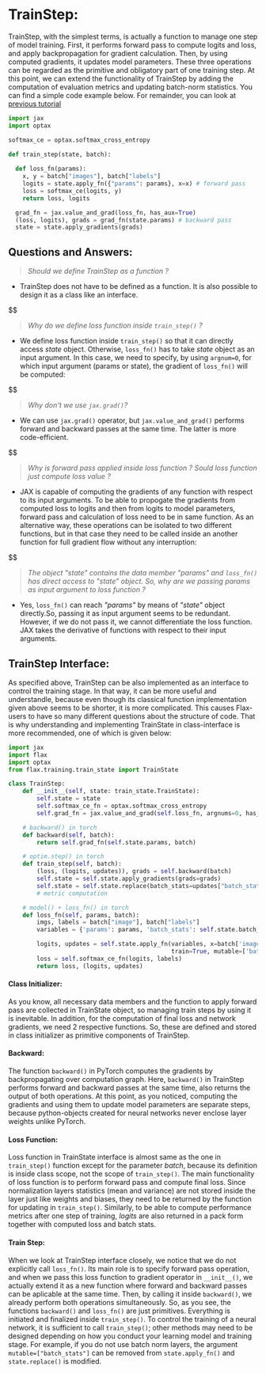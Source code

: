 
# TrainStep:

TrainStep, with the simplest terms, is actually a function to manage one step of model training. First, it performs forward pass to compute logits and loss, and apply backpropagation for gradient calculation. Then, by using computed gradients, it updates model parameters. These three operations can be regarded as the primitive and obligatory part of one training step. At this point, we can extend the functionality of TrainStep by adding the computation of evaluation metrics and updating batch-norm statistics. You can find a simple code example below. For remainder, you can look at [previous tutorial](https://github.com/GoktugGuvercin/Flax-Tutorials/tree/main/TrainState)

```py
import jax
import optax

softmax_ce = optax.softmax_cross_entropy

def train_step(state, batch):
  
  def loss_fn(params):
    x, y = batch["images"], batch["labels"]
    logits = state.apply_fn({"params": params}, x=x) # forward pass
    loss = softmax_ce(logits, y)
    return loss, logits

  grad_fn = jax.value_and_grad(loss_fn, has_aux=True)
  (loss, logits), grads = grad_fn(state.params) # backward pass
  state = state.apply_gradients(grads)
```


## Questions and Answers:

> *Should we define TrainStep as a function ?*
* TrainStep does not have to be defined as a function. It is also possible to design it as a class like an interface.

$$\$$
> *Why do we define loss function inside `train_step()` ?*
* We define loss function inside `train_step()` so that it can directly access *state* object. Otherwise, `loss_fn()` has to take *state* object as an input argument. In this case, we need to specify, by using `argnum=0`, for which input argument (params or state), the gradient of `loss_fn()` will be computed:

$$\$$ 
> *Why don't we use `jax.grad()`?*
* We can use `jax.grad()` operator, but `jax.value_and_grad()` performs forward and backward passes at the same time. The latter is more code-efficient.

$$\$$ 
> *Why is forward pass applied inside loss function ? Sould loss function just compute loss value ?*
* JAX is capable of computing the gradients of any function with respect to its input arguments. To be able to propogate the gradients from computed loss to logits and then from logits to model parameters, forward pass and calculation of loss need to be in same function. As an alternative way, these operations can be isolated to two different functions, but in that case they need to be called inside an another function for full gradient flow without any interruption:

$$\$$
> *The object "state" contains the data member "params" and `loss_fn()` has direct access to "state" object. So, why are we passing params as input argument to loss function ?*
* Yes, `loss_fn()` can reach *"params"* by means of *"state"* object directly.So, passing it as input argument seems to be redundant. However, if we do not pass it, we cannot differentiate the loss function. JAX takes the derivative of functions with respect to their input arguments. 

## TrainStep Interface:

As specified above, TrainStep can be also implemented as an interface to control the training stage. In that way, it can be more useful and understandle, because even though its classical function implementation given above seems to be shorter, it is more complicated. This causes Flax-users to have so many different questions about the structure of code. That is why understanding and implementing TrainState in class-interface is more recommended, one of which is given below:

```py
import jax
import flax
import optax
from flax.training.train_state import TrainState

class TrainStep:
    def __init__(self, state: train_state.TrainState):
        self.state = state
        self.softmax_ce_fn = optax.softmax_cross_entropy
        self.grad_fn = jax.value_and_grad(self.loss_fn, argnums=0, has_aux=True)

    # backward() in torch
    def backward(self, batch):
        return self.grad_fn(self.state.params, batch)

    # optim.step() in torch
    def train_step(self, batch):
        (loss, (logits, updates)), grads = self.backward(batch)
        self.state = self.state.apply_gradients(grads=grads)
        self.state = self.state.replace(batch_stats=updates["batch_stats"])
        # metric computation

    # model() + loss_fn() in torch
    def loss_fn(self, params, batch):
        imgs, labels = batch["image"], batch["labels"]
        variables = {'params': params, 'batch_stats': self.state.batch_stats}

        logits, updates = self.state.apply_fn(variables, x=batch['image'],
                                              train=True, mutable=['batch_stats'])
        loss = self.softmax_ce_fn(logits, labels)
        return loss, (logits, updates)

```

#### Class Initializer:
As you know, all necessary data members and the function to apply forward pass are collected in TrainState object, so managing train steps by using it is inevitable. In addition, for the computation of final loss and network gradients, we need 2 respective functions. So, these are defined and stored in class initializer as primitive components of TrainStep.

#### Backward:
The function `backward()` in PyTorch computes the gradients by backpropagating over computation graph. Here, `backward()` in TrainStep performs forward and backward passes at the same time, also returns the output of both operations. At this point, as you noticed, computing the gradients and using them to update model parameters are separate steps, because python-objects created for neural networks never enclose layer weights unlike PyTorch.

#### Loss Function:
Loss function in TrainState interface is almost same as the one in `train_step()` function except for the parameter *batch*, because its definition is inside class scope, not the scope of `train_step()`. The main functionality of loss function is to perform forward pass and compute final loss. Since normalization layers statistics (mean and variance) are not stored inside the layer just like weights and biases, they need to be returned by the function for updating in `train_step()`. Similarly, to be able to compute performance metrics after one step of training, *logits* are also returned in a pack form together with computed loss and batch stats. 

#### Train Step:
When we look at TrainStep interface closely, we notice that we do not explicitly call `loss_fn()`. Its main role is to specify forward pass operation, and when we pass this loss function to gradient operator in `__init__()`, we actually extend it as a new function where forward and backward passes can be aplicable at the same time. Then, by calling it inside `backward()`, we already perform both operations simultaneously. So, as you see, the functions `backward()` and `loss_fn()` are just primitives. Everything is initiated and finalized inside `train_step()`. To control the training of a neural network, it is sufficient to call `train_step()`; other methods may need to be designed depending on how you conduct your learning model and training stage. For example, if you do not use batch norm layers, the argument `mutable=["batch_stats"]` can be removed from `state.apply_fn()` and `state.replace()` is modified.

